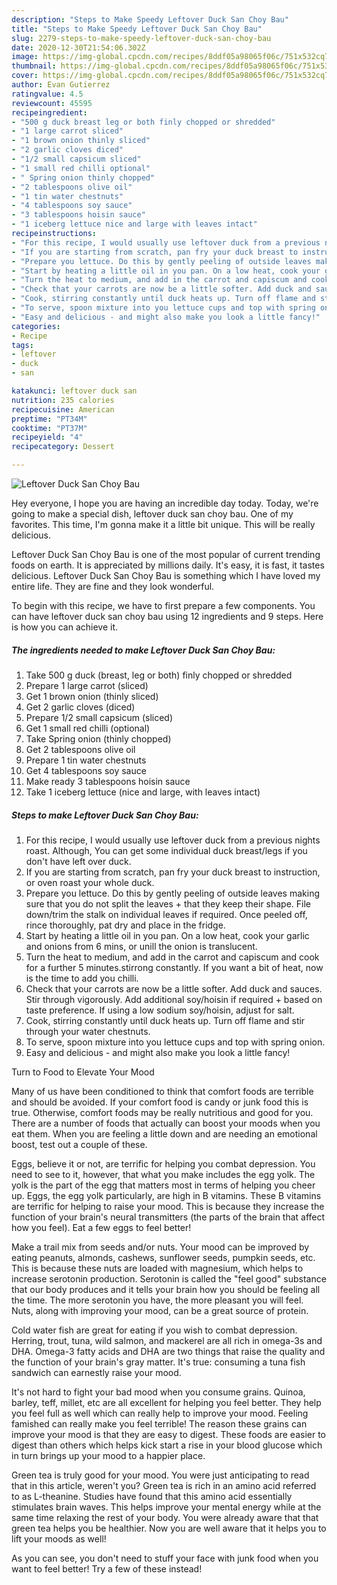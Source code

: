 ```yaml
---
description: "Steps to Make Speedy Leftover Duck San Choy Bau"
title: "Steps to Make Speedy Leftover Duck San Choy Bau"
slug: 2279-steps-to-make-speedy-leftover-duck-san-choy-bau
date: 2020-12-30T21:54:06.302Z
image: https://img-global.cpcdn.com/recipes/8ddf05a98065f06c/751x532cq70/leftover-duck-san-choy-bau-recipe-main-photo.jpg
thumbnail: https://img-global.cpcdn.com/recipes/8ddf05a98065f06c/751x532cq70/leftover-duck-san-choy-bau-recipe-main-photo.jpg
cover: https://img-global.cpcdn.com/recipes/8ddf05a98065f06c/751x532cq70/leftover-duck-san-choy-bau-recipe-main-photo.jpg
author: Evan Gutierrez
ratingvalue: 4.5
reviewcount: 45595
recipeingredient:
- "500 g duck breast leg or both finly chopped or shredded"
- "1 large carrot sliced"
- "1 brown onion thinly sliced"
- "2 garlic cloves diced"
- "1/2 small capsicum sliced"
- "1 small red chilli optional"
- " Spring onion thinly chopped"
- "2 tablespoons olive oil"
- "1 tin water chestnuts"
- "4 tablespoons soy sauce"
- "3 tablespoons hoisin sauce"
- "1 iceberg lettuce nice and large with leaves intact"
recipeinstructions:
- "For this recipe, I would usually use leftover duck from a previous nights roast. Although, You can get some individual duck breast/legs if you don&#39;t have left over duck."
- "If you are starting from scratch, pan fry your duck breast to instruction, or oven roast your whole duck."
- "Prepare you lettuce. Do this by gently peeling of outside leaves making sure that you do not split the leaves + that they keep their shape. File down/trim the stalk on individual leaves if required. Once peeled off, rince thoroughly, pat dry and place in the fridge."
- "Start by heating a little oil in you pan. On a low heat, cook your garlic and onions from 6 mins, or unill the onion is translucent."
- "Turn the heat to medium, and add in the carrot and capiscum and cook for a further 5 minutes.stirrong constantly. If you want a bit of heat, now is the time to add you chilli."
- "Check that your carrots are now be a little softer. Add duck and sauces. Stir through vigorously. Add additional soy/hoisin if required + based on taste preference. If using a low sodium soy/hoisin, adjust for salt."
- "Cook, stirring constantly until duck heats up. Turn off flame and stir through your water chestnuts."
- "To serve, spoon mixture into you lettuce cups and top with spring onion."
- "Easy and delicious - and might also make you look a little fancy!"
categories:
- Recipe
tags:
- leftover
- duck
- san

katakunci: leftover duck san 
nutrition: 235 calories
recipecuisine: American
preptime: "PT34M"
cooktime: "PT37M"
recipeyield: "4"
recipecategory: Dessert

---
```



![Leftover Duck San Choy Bau](https://img-global.cpcdn.com/recipes/8ddf05a98065f06c/751x532cq70/leftover-duck-san-choy-bau-recipe-main-photo.jpg)

Hey everyone, I hope you are having an incredible day today. Today, we're going to make a special dish, leftover duck san choy bau. One of my favorites. This time, I'm gonna make it a little bit unique. This will be really delicious.



Leftover Duck San Choy Bau is one of the most popular of current trending foods on earth. It is appreciated by millions daily. It's easy, it is fast, it tastes delicious. Leftover Duck San Choy Bau is something which I have loved my entire life. They are fine and they look wonderful.


To begin with this recipe, we have to first prepare a few components. You can have leftover duck san choy bau using 12 ingredients and 9 steps. Here is how you can achieve it.

<!--inarticleads1-->

##### The ingredients needed to make Leftover Duck San Choy Bau:

1. Take 500 g duck (breast, leg or both) finly chopped or shredded
1. Prepare 1 large carrot (sliced)
1. Get 1 brown onion (thinly sliced)
1. Get 2 garlic cloves (diced)
1. Prepare 1/2 small capsicum (sliced)
1. Get 1 small red chilli (optional)
1. Take  Spring onion (thinly chopped)
1. Get 2 tablespoons olive oil
1. Prepare 1 tin water chestnuts
1. Get 4 tablespoons soy sauce
1. Make ready 3 tablespoons hoisin sauce
1. Take 1 iceberg lettuce (nice and large, with leaves intact)




<!--inarticleads2-->

##### Steps to make Leftover Duck San Choy Bau:

1. For this recipe, I would usually use leftover duck from a previous nights roast. Although, You can get some individual duck breast/legs if you don&#39;t have left over duck.
1. If you are starting from scratch, pan fry your duck breast to instruction, or oven roast your whole duck.
1. Prepare you lettuce. Do this by gently peeling of outside leaves making sure that you do not split the leaves + that they keep their shape. File down/trim the stalk on individual leaves if required. Once peeled off, rince thoroughly, pat dry and place in the fridge.
1. Start by heating a little oil in you pan. On a low heat, cook your garlic and onions from 6 mins, or unill the onion is translucent.
1. Turn the heat to medium, and add in the carrot and capiscum and cook for a further 5 minutes.stirrong constantly. If you want a bit of heat, now is the time to add you chilli.
1. Check that your carrots are now be a little softer. Add duck and sauces. Stir through vigorously. Add additional soy/hoisin if required + based on taste preference. If using a low sodium soy/hoisin, adjust for salt.
1. Cook, stirring constantly until duck heats up. Turn off flame and stir through your water chestnuts.
1. To serve, spoon mixture into you lettuce cups and top with spring onion.
1. Easy and delicious - and might also make you look a little fancy!




Turn to Food to Elevate Your Mood


Many of us have been conditioned to think that comfort foods are terrible and should be avoided. If your comfort food is candy or junk food this is true. Otherwise, comfort foods may be really nutritious and good for you. There are a number of foods that actually can boost your moods when you eat them. When you are feeling a little down and are needing an emotional boost, test out a couple of these.

Eggs, believe it or not, are terrific for helping you combat depression. You need to see to it, however, that what you make includes the egg yolk. The yolk is the part of the egg that matters most in terms of helping you cheer up. Eggs, the egg yolk particularly, are high in B vitamins. These B vitamins are terrific for helping to raise your mood. This is because they increase the function of your brain's neural transmitters (the parts of the brain that affect how you feel). Eat a few eggs to feel better!

Make a trail mix from seeds and/or nuts. Your mood can be improved by eating peanuts, almonds, cashews, sunflower seeds, pumpkin seeds, etc. This is because these nuts are loaded with magnesium, which helps to increase serotonin production. Serotonin is called the "feel good" substance that our body produces and it tells your brain how you should be feeling all the time. The more serotonin you have, the more pleasant you will feel. Nuts, along with improving your mood, can be a great source of protein.

Cold water fish are great for eating if you wish to combat depression. Herring, trout, tuna, wild salmon, and mackerel are all rich in omega-3s and DHA. Omega-3 fatty acids and DHA are two things that raise the quality and the function of your brain's gray matter. It's true: consuming a tuna fish sandwich can earnestly raise your mood. 

It's not hard to fight your bad mood when you consume grains. Quinoa, barley, teff, millet, etc are all excellent for helping you feel better. They help you feel full as well which can really help to improve your mood. Feeling famished can really make you feel terrible! The reason these grains can improve your mood is that they are easy to digest. These foods are easier to digest than others which helps kick start a rise in your blood glucose which in turn brings up your mood to a happier place.

Green tea is truly good for your mood. You were just anticipating to read that in this article, weren't you? Green tea is rich in an amino acid referred to as L-theanine. Studies have found that this amino acid essentially stimulates brain waves. This helps improve your mental energy while at the same time relaxing the rest of your body. You were already aware that that green tea helps you be healthier. Now you are well aware that it helps you to lift your moods as well!

As you can see, you don't need to stuff your face with junk food when you want to feel better! Try a few of these instead!

